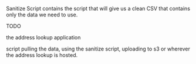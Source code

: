 Sanitize Script contains the script that will give us a clean CSV that contains only the data we need to use. 


TODO 

the address lookup application

script pulling the data, using the sanitize script, uploading to s3 or wherever the address lookup is hosted. 
